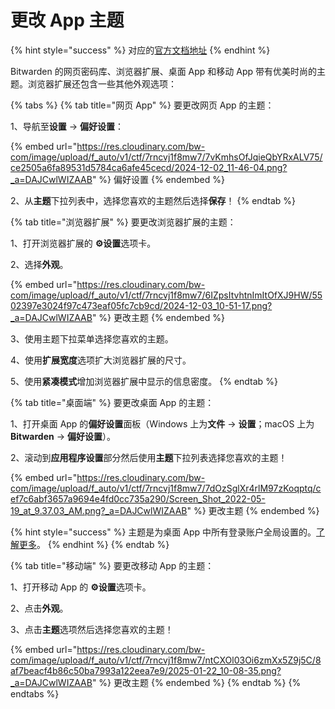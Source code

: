 # 更改 App 主题

{% hint style="success" %}
对应的[官方文档地址](https://bitwarden.com/help/article/change-theme/)
{% endhint %}

Bitwarden 的网页密码库、浏览器扩展、桌面 App 和移动 App 带有优美时尚的主题。浏览器扩展还包含一些其他外观选项：

{% tabs %}
{% tab title="网页 App" %}
要更改网页 App 的主题：

1、导航至**设置** → **偏好设置**：

{% embed url="https://res.cloudinary.com/bw-com/image/upload/f_auto/v1/ctf/7rncvj1f8mw7/7vKmhsOfJqieQbYRxALV75/ce2505a6fa89531d5784ca6afe45cecd/2024-12-02_11-46-04.png?_a=DAJCwlWIZAAB" %}
偏好设置
{% endembed %}

2、从**主题**下拉列表中，选择您喜欢的主题然后选择**保存**！
{% endtab %}

{% tab title="浏览器扩展" %}
要更改浏览器扩展的主题：

1、打开浏览器扩展的 **⚙️设置**选项卡。

2、选择**外观**。

{% embed url="https://res.cloudinary.com/bw-com/image/upload/f_auto/v1/ctf/7rncvj1f8mw7/6IZpsItvhtnImItOfXJ9HW/5502397e3024f97c473eaf05fc7cb9cd/2024-12-03_10-51-17.png?_a=DAJCwlWIZAAB" %}
更改主题
{% endembed %}

3、使用主题下拉菜单选择您喜欢的主题。

4、使用**扩展宽度**选项扩大浏览器扩展的尺寸。

5、使用**紧凑模式**增加浏览器扩展中显示的信息密度。
{% endtab %}

{% tab title="桌面端" %}
要更改桌面 App 的主题：

1、打开桌面 App 的**偏好设置**面板（Windows 上为**文件** → **设置**；macOS 上为 **Bitwarden** → **偏好设置**）。&#x20;

2、滚动到**应用程序设置**部分然后使用**主题**下拉列表选择您喜欢的主题！

{% embed url="https://res.cloudinary.com/bw-com/image/upload/f_auto/v1/ctf/7rncvj1f8mw7/7dOzSglXr4rlM97zKoqptq/cef7c6abf3657a9694e4fd0cc735a290/Screen_Shot_2022-05-19_at_9.37.03_AM.png?_a=DAJCwlWIZAAB" %}
更改主题
{% endembed %}

{% hint style="success" %}
主题是为桌面 App 中所有登录账户全局设置的。[了解更多](../your-vault/account-switching.md)。
{% endhint %}
{% endtab %}

{% tab title="移动端" %}
要更改移动 App 的主题：

1、打开移动 App 的 **⚙️设置**选项卡。&#x20;

2、点击**外观**。&#x20;

3、点击**主题**选项然后选择您喜欢的主题！

{% embed url="https://res.cloudinary.com/bw-com/image/upload/f_auto/v1/ctf/7rncvj1f8mw7/ntCXOl03Oi6zmXx5Z9j5C/8af7beacf4b86c50ba7993a122eea7e9/2025-01-22_10-08-35.png?_a=DAJCwlWIZAAB" %}
更改主题
{% endembed %}
{% endtab %}
{% endtabs %}
